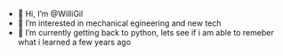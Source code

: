 - 👋 Hi, I’m @WilliGil
- 👀 I’m interested in mechanical egineering and new tech
- 🌱 I’m currently getting back to python, lets see if i am able to remeber what i learned a few years ago


